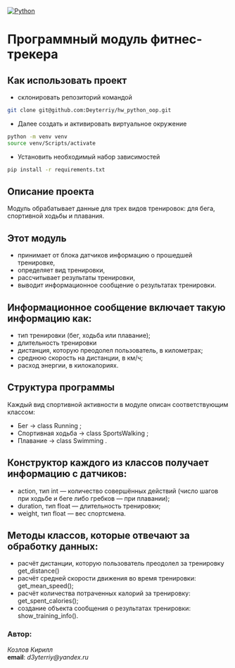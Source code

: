 [![Python](https://img.shields.io/badge/-Python-464646?style=flat&logo=Python&logoColor=56C0C0&color=008080)](https://www.python.org/)

# Программный модуль фитнес-трекера

## Как использовать проект
 - склонировать репозиторий командой
```bash
git clone git@github.com:Deyterriy/hw_python_oop.git
```
 - Далее создать и активировать виртуальное окружение
```bash
python -m venv venv
source venv/Scripts/activate
```
 - Установить необходимый набор зависимостей
```bash
pip install -r requirements.txt
```

## Описание проекта
Модуль обрабатывает данные для трех видов тренировок:
для бега, спортивной ходьбы и плавания.

## Этот модуль
- принимает от блока датчиков информацию о прошедшей тренировке,
- определяет вид тренировки,
- рассчитывает результаты тренировки,
- выводит информационное сообщение о результатах тренировки.

## Информационное сообщение включает такую информацию как:
- тип тренировки (бег, ходьба или плавание);
- длительность тренировки
- дистанция, которую преодолел пользователь, в километрах;
- среднюю скорость на дистанции, в км/ч;
- расход энергии, в килокалориях.

## Структура программы
Каждый вид спортивной активности в модуле описан соответствующим классом:
- Бег → class Running ;
- Спортивная ходьба → class SportsWalking ;
- Плавание → class Swimming .

## Конструктор каждого из классов получает информацию с датчиков:
- action, тип int — количество совершённых действий (число шагов
при ходьбе и беге либо гребков — при плавании);
- duration, тип float — длительность тренировки;
- weight, тип float — вес спортсмена.

## Методы классов, которые отвечают за обработку данных:
- расчёт дистанции, которую пользователь преодолел за тренировку get_distance()
- расчёт средней скорости движения во время тренировки: get_mean_speed();
- расчёт количества потраченных калорий за тренировку: get_spent_calories();
- создание объекта сообщения о результатах тренировки: show_training_info().


### Автор:  
_Козлов Кирилл_<br>
**email**: _d3yterriy@yandex.ru_<br>